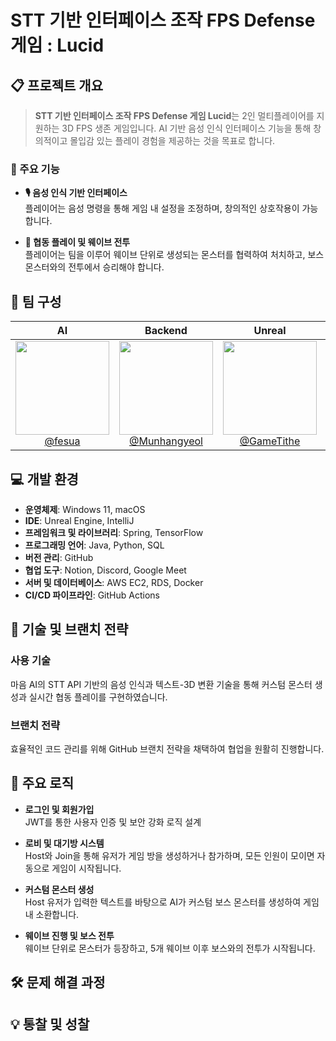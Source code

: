 # **STT 기반 인터페이스 조작 FPS Defense 게임 : Lucid**

## 📋 프로젝트 개요
> **STT 기반 인터페이스 조작 FPS Defense 게임 Lucid**는 2인 멀티플레이어를 지원하는 3D FPS 생존 게임입니다. AI 기반 음성 인식 인터페이스 기능을 통해 창의적이고 몰입감 있는 플레이 경험을 제공하는 것을 목표로 합니다.

### 🎯 주요 기능
- **🎙 음성 인식 기반 인터페이스**  
  플레이어는 음성 명령을 통해 게임 내 설정을 조정하며, 창의적인 상호작용이 가능합니다.
  
- **👫 협동 플레이 및 웨이브 전투**  
  플레이어는 팀을 이루어 웨이브 단위로 생성되는 몬스터를 협력하여 처치하고, 보스 몬스터와의 전투에서 승리해야 합니다.

## 👥 팀 구성

| **AI** | **Backend** | **Unreal** | **Unreal** |
| :------: |  :------: | :------: | :------: |
[<img src="https://avatars.githubusercontent.com/u/83965086?v=4" height=150 width=150> <br/> @fesua](https://github.com/fesua) |  [<img src="https://avatars.githubusercontent.com/u/113831848?v=4" height=150 width=150> <br/> @Munhangyeol](https://github.com/Munhangyeol) | [<img src="https://avatars.githubusercontent.com/u/100117286?v=4" height=150 width=150> <br/> @GameTithe](https://github.com/GameTithe) | [<img src="https://avatars.githubusercontent.com/u/138466881?v=4" height=150 width=150> <br/> @caprisunlike](https://github.com/caprisunlike) |


## 💻 개발 환경
- **운영체제**: Windows 11, macOS
- **IDE**: Unreal Engine, IntelliJ
- **프레임워크 및 라이브러리**: Spring, TensorFlow
- **프로그래밍 언어**: Java, Python, SQL
- **버전 관리**: GitHub
- **협업 도구**: Notion, Discord, Google Meet
- **서버 및 데이터베이스**: AWS EC2, RDS, Docker
- **CI/CD 파이프라인**: GitHub Actions


## 🔧 기술 및 브랜치 전략
### 사용 기술
마음 AI의 STT API 기반의 음성 인식과 텍스트-3D 변환 기술을 통해 커스텀 몬스터 생성과 실시간 협동 플레이를 구현하였습니다.

### 브랜치 전략
효율적인 코드 관리를 위해 GitHub 브랜치 전략을 채택하여 협업을 원활히 진행합니다.

## 🧩 주요 로직
- **로그인 및 회원가입**  
  JWT를 통한 사용자 인증 및 보안 강화 로직 설계

- **로비 및 대기방 시스템**  
  Host와 Join을 통해 유저가 게임 방을 생성하거나 참가하며, 모든 인원이 모이면 자동으로 게임이 시작됩니다.

- **커스텀 몬스터 생성**  
  Host 유저가 입력한 텍스트를 바탕으로 AI가 커스텀 보스 몬스터를 생성하여 게임 내 소환합니다.

- **웨이브 진행 및 보스 전투**  
  웨이브 단위로 몬스터가 등장하고, 5개 웨이브 이후 보스와의 전투가 시작됩니다.

## 🛠 문제 해결 과정


## 💡 통찰 및 성찰

